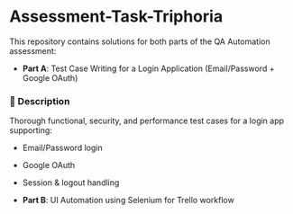 # Assessment-Task-Triphoria

This repository contains solutions for both parts of the QA Automation assessment:

- **Part A**: Test Case Writing for a Login Application (Email/Password + Google OAuth)
### 🔹 Description
Thorough functional, security, and performance test cases for a login app supporting:
- Email/Password login
- Google OAuth
- Session & logout handling

  
- **Part B**: UI Automation using Selenium for Trello workflow
